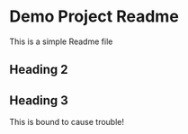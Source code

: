 # Demo Project Readme

This is a simple Readme file

## Heading 2

## Heading 3

This is bound to cause trouble!
